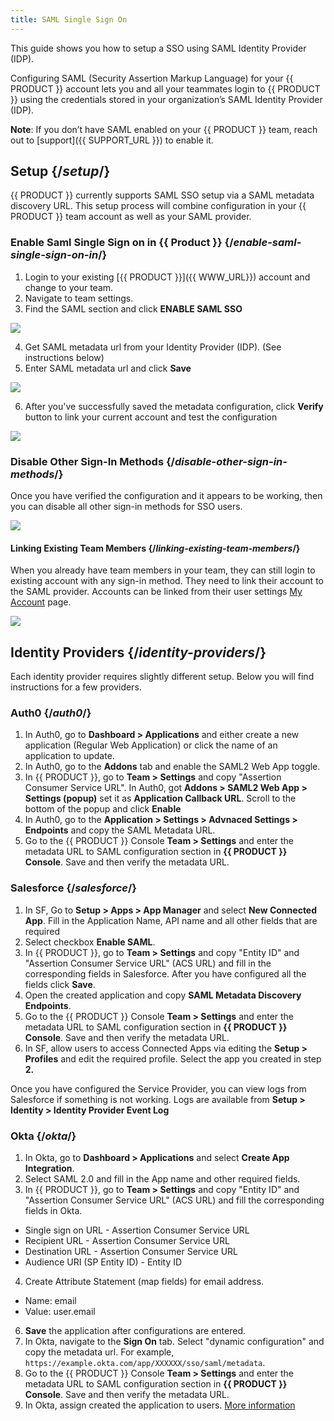 ```yaml
---
title: SAML Single Sign On
---
```


This guide shows you how to setup a SSO using SAML Identity Provider (IDP).

Configuring SAML (Security Assertion Markup Language) for your {{ PRODUCT }} account lets you and all your teammates login to {{ PRODUCT }} using the credentials stored in your organization’s SAML Identity Provider (IDP).

**Note**: If you don’t have SAML enabled on your {{ PRODUCT }} team, reach out to [support]({{ SUPPORT_URL }}) to enable it.

## Setup {/*setup*/}

{{ PRODUCT }} currently supports SAML SSO setup via a SAML metadata discovery URL. This setup process will combine configuration in your {{ PRODUCT }} team account as well as your SAML provider.

### Enable Saml Single Sign on in {{ Product }} {/*enable-saml-single-sign-on-in*/}

1. Login to your existing [{{ PRODUCT }}]({{ WWW_URL}}) account and change to your team.
2. Navigate to team settings.
3. Find the SAML section and click **ENABLE SAML SSO**

![](/images/saml/saml1.jpg)

4. Get SAML metadata url from your Identity Provider (IDP). (See instructions below)
5. Enter SAML metadata url and click **Save**

![](/images/saml/saml3.jpg)

6. After you've successfully saved the metadata configuration, click **Verify** button to link your current account and test the configuration

![](/images/saml/saml4.jpg)

### Disable Other Sign-In Methods {/*disable-other-sign-in-methods*/}

Once you have verified the configuration and it appears to be working, then you can disable all other sign-in methods for SSO users.

![](/images/saml/saml5.jpg)

#### Linking Existing Team Members {/*linking-existing-team-members*/}

When you already have team members in your team, they can still login to existing account with any sign-in method. They need to link their account to the SAML provider. Accounts can be linked from their user settings [My Account](https://app.layer0.co/account) page.

![](/images/saml/saml6.jpg)

## Identity Providers {/*identity-providers*/}

Each identity provider requires slightly different setup. Below you will find instructions for a few providers.

### Auth0 {/*auth0*/}

1. In Auth0, go to **Dashboard > Applications** and either create a new application (Regular Web Application) or click the name of an application to update.
2. In Auth0, go to the **Addons** tab and enable the SAML2 Web App toggle.
3. In {{ PRODUCT }}, go to **Team > Settings** and copy "Assertion Consumer Service URL". In Auth0, got **Addons > SAML2 Web App > Settings (popup)** set it as **Application Callback URL**. Scroll to the bottom of the popup and click **Enable**
4. In Auth0, go to the **Application > Settings > Advnaced Settings > Endpoints** and copy the SAML Metadata URL.
5. Go to the {{ PRODUCT }} Console **Team > Settings** and enter the metadata URL to SAML configuration section in **{{ PRODUCT }} Console**. Save and then verify the metadata URL.

### Salesforce {/*salesforce*/}

1. In SF, Go to **Setup > Apps > App Manager** and select **New Connected App**. Fill in the Application Name, API name and all other fields that are required
2. Select checkbox **Enable SAML**.
3. In {{ PRODUCT }}, go to **Team > Settings** and copy "Entity ID" and "Assertion Consumer Service URL" (ACS URL) and fill in the corresponding fields in Salesforce. After you have configured all the fields click **Save**.
4. Open the created application and copy **SAML Metadata Discovery Endpoints**.
5. Go to the {{ PRODUCT }} Console **Team > Settings** and enter the metadata URL to SAML configuration section in **{{ PRODUCT }} Console**. Save and then verify the metadata URL.
6. In SF, allow users to access Connected Apps via editing the **Setup > Profiles** and edit the required profile. Select the app you created in step **2.**

Once you have configured the Service Provider, you can view logs from Salesforce if something is not working. Logs are available from **Setup > Identity > Identity Provider Event Log**

### Okta {/*okta*/}

1. In Okta, go to **Dashboard > Applications** and select **Create App Integration**.
2. Select SAML 2.0 and fill in the App name and other required fields.
3. In {{ PRODUCT }}, go to **Team > Settings** and copy "Entity ID" and "Assertion Consumer Service URL" (ACS URL) and fill the corresponding fields in Okta.

- Single sign on URL - Assertion Consumer Service URL
- Recipient URL - Assertion Consumer Service URL
- Destination URL - Assertion Consumer Service URL
- Audience URI (SP Entity ID) - Entity ID

4. Create Attribute Statement (map fields) for email address.

- Name: email
- Value: user.email

6. **Save** the application after configurations are entered.
7. In Okta, navigate to the **Sign On** tab. Select "dynamic configuration" and copy the metadata url. For example, `https://example.okta.com/app/XXXXXX/sso/saml/metadata`.
8. Go to the {{ PRODUCT }} Console **Team > Settings** and enter the metadata URL to SAML configuration section in **{{ PRODUCT }} Console**. Save and then verify the metadata URL.
9. In Okta, assign created the application to users. [More information](https://help.okta.com/en/prod/Content/Topics/users-groups-profiles/usgp-assign-apps.htm)
